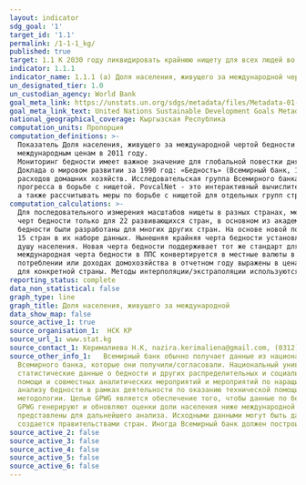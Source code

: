 ```yaml
---
layout: indicator
sdg_goal: '1'
target_id: '1.1'
permalink: /1-1-1_kg/
published: true
target: 1.1 К 2030 году ликвидировать крайнюю нищету для всех людей во всем мире (в настоящее время крайняя нищета определяется как проживание на сумму менее чем 1,25 долл. США в день)
indicator: 1.1.1
indicator_name: 1.1.1 (a) Доля населения, живущего за международной чертой бедности, в разбивке по полу, возрасту, статусу занятости и месту проживания (городское/сельское)
un_designated_tier: 1.0
un_custodian_agency: World Bank
goal_meta_link: https://unstats.un.org/sdgs/metadata/files/Metadata-01-01-01a.pdf
goal_meta_link_text: United Nations Sustainable Development Goals Metadata (pdf 894kB)
national_geographical_coverage: Кыргызская Республика
computation_units: Пропорция
computation_definitions: >-
  Показатель Доля населения, живущего за международной чертой бедности определяется как процент населения, живущего менее чем на 1,90 долл. США в день в международных ценах 2011 года. «Международная черта бедности» в настоящее время установлена в размере 1,90 долл. США в день по
  международным ценам в 2011 году.
  Мониторинг бедности имеет важное значение для глобальной повестки дня в области развития, а также для национальной повестки дня в области развития многих стран. Всемирный банк подготовил первую глобальную оценку бедности для развивающихся стран для
  Доклада о мировом развитии за 1990 год: «Бедность» (Всемирный банк, 1990 год), в котором использовались данные обследований домохозяйств для 22 стран (Раваллион, Датт и Ван де Валле 1991 года). С тех пор значительно увеличилось число стран, которые проводят обследования доходов и
  расходов домашних хозяйств. Исследовательская группа Всемирного банка по вопросам развития ведет базу данных, которая обновляется ежегодно по мере поступления новых данных обследований (и, следовательно, может содержать более свежие данные или изменения) и проводит ежегодную переоценку
  прогресса в борьбе с нищетой. PovcalNet - это интерактивный вычислительный инструмент, который позволяет пользователям тиражировать сопоставимые на глобальном, региональном и страновом уровнях оценки уровня бедности относительно международной черты бедности 1,90 и 3,10 долл. США в день,
  а также рассчитывать меры по борьбе с нищетой для отдельных групп стран и для разных черт бедности.
computation_calculations: >-
  Для последовательного измерения масштабов нищеты в разных странах, международные меры Всемирного банка применяют общий стандарт, закрепленный за тем, что означает «бедность» в самых бедных странах мира. Первоначальная черта в «1 доллар в день» была основана на компиляции национальных
  черт бедности только для 22 развивающихся стран, в основном из академических исследований 1980-х годов (Ravallion, et al., 1991). Хотя это было лучшее, что можно было сделать в то время, образец вряд ли представлял развивающиеся страны даже в 1980-х годах. С тех пор национальные черты
  бедности были разработаны для многих других стран. На основе новой подборки национальных черт для 75 развивающихся стран Раваллион, Чен и Санграула (РКС) (2009 г.) предложили новую международную черту бедности в размере 1,25 долл. США в день. Это средняя черта бедности для самых бедных
  15 стран в их наборе данных. Нынешняя крайняя черта бедности установлена в размере 1,90 долл. США в день в условиях ППС в 2011 году, которая представляет собой среднее значение национальных черт бедности, обнаруженных в тех же самых беднейших 15 странах, что оценивается по потреблению на
  душу населения. Новая черта бедности поддерживает тот же стандарт для крайней нищеты - черты бедности, характерные для беднейших стран мира, - но обновляет ее, используя самую последнюю информацию о стоимости жизни в развивающихся странах. При измерении международной бедности в стране
  международная черта бедности в ППС конвертируется в местные валюты в 2011 году и затем преобразуется в цены, преобладающие во время соответствующего обследования домашних хозяйств, с использованием наилучшего доступного индекса потребительских цен (ИПЦ). (Эквивалентно, данные опроса о
  потреблении или доходах домохозяйства в отчетном году выражены в ценах базового года ICP, а затем конвертированы по ППС в долл. США). Затем уровень бедности рассчитывается на основе этого опроса. Все межвременные сопоставления являются реальными, так как оцениваются с использованием ИПЦ
  для конкретной страны. Методы интерполяции/экстраполяции используются для выравнивания оценок, основанных на исследованиях, с этими отчетными годами.
reporting_status: complete
data_non_statistical: false
graph_type: line
graph_title: Доля населения, живущего за международной
data_show_map: false
source_active_1: true
source_organisation_1:  НСК КР
source_url_1: www.stat.kg
source_contact_1: Керималиева Н.К, nazira.kerimaliena@gmail.com, (0312) 32 46 91
source_other_info_1:   Всемирный банк обычно получает данные из национальных статистических управлений (НСУ) напрямую. В других случаях он использует данные НСУ, полученные косвенно. Например, он получает данные от Евростата и из LIS (Люксембургское исследование доходов), которые предоставляют данные НСУ
  Всемирного банка, которые они получили/согласовали. Национальный университет штата Ла-Плата, Аргентина и Всемирный банк совместно поддерживают базу данных SEDLAC (Социально-экономическая база данных для Латинской Америки и Карибского бассейна), которая включает согласованные
  статистические данные о бедности и других распределительных и социальных показателях из 24 стран Латинской Америки и Карибского бассейна на основе микроданных из обследований домашних хозяйств, проводимых НСУ. Данные получены в рамках программ стран, в том числе программ технической
  помощи и совместных аналитических мероприятий и мероприятий по наращиванию потенциала. Всемирный банк связан с НСУ по программам работы с использованием статистических систем и анализа данных. Экономисты по бедности из Всемирного банка обычно взаимодействуют с НСУ в целом по измерению и
  анализу бедности в рамках деятельности по оказанию технической помощи.В рамках Всемирного банка Глобальная группа по борьбе с нищетой (GPWG) отвечает за сбор, утверждение и оценку данных по бедности. GPWG архивирует данные, полученные из НСУ, а затем гармонизирует их, применяя общие
  методологии. Целью GPWG является обеспечение того, чтобы данные по бедности и неравенству, которые были созданы, отслежены и распространены Всемирным банком, обновлены, соответствуют высоким стандартам качества и хорошо документированы и согласованы во всех каналах распространения. Члены
  GPWG генерируют и обновляют оценки доли населения ниже международной черты бедности, используя необработанные данные, обычно предоставляемые правительствами стран. Исходные данные получены экономистами по бедности через их контакты в НСУ и проверяются на качество, прежде чем они будут
  представлены для дальнейшего анализа. Исходными данными могут быть данные обследований единичных записей или сгруппированные данные, в зависимости от соглашений с правительствами стран. В большинстве случаев совокупность благосостояния, являющаяся основным элементом оценки бедности,
  создается правительствами стран. Иногда Всемирный банк должен построить совокупность благосостояния или скорректировать совокупность, предоставляемую страной.
source_active_2: false
source_active_3: false
source_active_4: false
source_active_5: false
source_active_6: false
---
```



